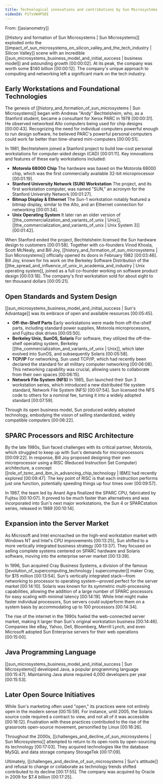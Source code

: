 ```yaml
---
title: Technological innovations and contributions by Sun Microsystems
videoId: P1TsVW4P5DI
---
```


From: [[asianometry]] <br/> 

[[History and formation of Sun Microsystems | Sun Microsystems]] exploded onto the [[impact_of_sun_microsystems_on_silicon_valley_and_the_tech_industry | Silicon Valley]] scene with an incredible [[sun_microsystems_business_model_and_initial_success | business model]] and astounding growth <a class="yt-timestamp" data-t="00:00:02">[00:00:02]</a>. At its peak, the company was worth some $140 billion <a class="yt-timestamp" data-t="00:00:12">[00:00:12]</a>. The company's unique approach to computing and networking left a significant mark on the tech industry.

## Early Workstations and Foundational Technologies

The genesis of [[history_and_formation_of_sun_microsystems | Sun Microsystems]] began with Andreas "Andy" Bechtelsheim, who, as a Stanford student, became a consultant for Xerox PARC in 1978 <a class="yt-timestamp" data-t="00:00:31">[00:00:31]</a>. He observed networked Alto computers being used for chip designs <a class="yt-timestamp" data-t="00:00:43">[00:00:43]</a>. Recognizing the need for individual computers powerful enough to run design software, he believed PARC's powerful personal computers could work far better than time-shared mini-computers <a class="yt-timestamp" data-t="00:00:51">[00:00:51]</a>.

In 1981, Bechtelsheim joined a Stanford project to build low-cost personal workstations for computer-aided design (CAD) <a class="yt-timestamp" data-t="00:01:11">[00:01:11]</a>.
Key innovations and features of these early workstations included:
*   **Motorola 68000 Chip** The hardware was based on the Motorola 68000 chip, which was the first commercially available 32-bit microprocessor <a class="yt-timestamp" data-t="00:01:19">[00:01:19]</a>.
*   **Stanford University Network (SUN) Workstation** The project, and its first workstation computer, was named "SUN," an acronym for the Stanford University Network <a class="yt-timestamp" data-t="00:01:27">[00:01:27]</a>.
*   **Bitmap Display & Ethernet** The Sun-1 workstation notably featured a bitmap display, similar to the Alto, and an Ethernet connection for networking <a class="yt-timestamp" data-t="00:01:34">[00:01:34]</a>.
*   **Unix Operating System** It later ran an older version of [[the_commercialization_and_variants_of_unix | Unix]], [[the_commercialization_and_variants_of_unix | Unix System 3]] <a class="yt-timestamp" data-t="00:01:42">[00:01:42]</a>.

When Stanford ended the project, Bechtelsheim licensed the Sun hardware design to customers <a class="yt-timestamp" data-t="00:01:58">[00:01:58]</a>. Together with co-founders Vinod Khosla, Scott McNealy, and Bill Joy, [[history_and_formation_of_sun_microsystems | Sun Microsystems]] officially opened its doors in February 1982 <a class="yt-timestamp" data-t="00:03:46">[00:03:46]</a>. Bill Joy, known for his work on the Berkeley Software Distribution of the [[the_spread_and_influence_of_unix_in_academia_and_industry | Unix operating system]], joined as a full co-founder working on software product design <a class="yt-timestamp" data-t="00:03:18">[00:03:18]</a>. The company's first workstation sold for about eight to ten thousand dollars <a class="yt-timestamp" data-t="00:05:21">[00:05:21]</a>.

## Open Standards and System Design

[[sun_microsystems_business_model_and_initial_success | Sun's Advantage]] was its embrace of open and available resources <a class="yt-timestamp" data-t="00:05:45">[00:05:45]</a>.
*   **Off-the-Shelf Parts** Early workstations were made from off-the-shelf parts, including standard power supplies, Motorola microprocessors, and Fujitsu disk drives <a class="yt-timestamp" data-t="00:05:50">[00:05:50]</a>.
*   **Berkeley Unix, SunOS, Solaris** For software, they utilized the off-the-shelf operating system, Berkeley [[the_commercialization_and_variants_of_unix | Unix]], which later evolved into SunOS, and subsequently Solaris <a class="yt-timestamp" data-t="00:05:58">[00:05:58]</a>.
*   **TCP/IP** For networking, Sun used TCP/IP, which had recently been declared the standard for all military computer networking <a class="yt-timestamp" data-t="00:06:08">[00:06:08]</a>. This networking capability was crucial, allowing users to collaborate from their own spaces <a class="yt-timestamp" data-t="00:06:15">[00:06:15]</a>.
*   **Network File System (NFS)** In 1985, Sun launched their Sun 3 workstation series, which introduced a new distributed file system standard, Network File System (NFS) <a class="yt-timestamp" data-t="00:07:54">[00:07:54]</a>. Sun licensed the NFS code to others for a nominal fee, turning it into a widely adopted standard <a class="yt-timestamp" data-t="00:07:59">[00:07:59]</a>.

Through its open business model, Sun produced widely adopted technology, embodying the vision of selling standardized, widely compatible computers <a class="yt-timestamp" data-t="00:06:22">[00:06:22]</a>.

## SPARC Processors and RISC Architecture

By the late 1980s, Sun faced challenges with its critical partner, Motorola, which struggled to keep up with Sun's demands for microprocessors <a class="yt-timestamp" data-t="00:09:22">[00:09:22]</a>. In response, Bill Joy proposed designing their own microprocessor using a RISC (Reduced Instruction Set Computer) architecture, a concept [[role_of_tsmc_and_ibm_in_advancing_chip_technology | IBM]] had recently explored <a class="yt-timestamp" data-t="00:09:47">[00:09:47]</a>. The key point of RISC is that each instruction performs just one function, potentially speeding things up four times over <a class="yt-timestamp" data-t="00:09:57">[00:09:57]</a>.

In 1987, the team led by Anant Agra finalized the SPARC CPU, fabricated by Fujitsu <a class="yt-timestamp" data-t="00:10:07">[00:10:07]</a>. It proved to be much faster than alternatives and was incorporated into Sun's next major workstations, the Sun 4 or SPARCstation series, released in 1989 <a class="yt-timestamp" data-t="00:10:14">[00:10:14]</a>.

## Expansion into the Server Market

As Microsoft and Intel encroached on the high-end workstation market with Windows NT and Intel's CPU improvements <a class="yt-timestamp" data-t="00:13:25">[00:13:25]</a>, Sun shifted to a more vertically integrated business strategy <a class="yt-timestamp" data-t="00:13:37">[00:13:37]</a>. They focused on selling complete systems centered on SPARC hardware and Solaris software, moving into the enterprise server market <a class="yt-timestamp" data-t="00:13:39">[00:13:39]</a>.

In 1996, Sun acquired Cray Business Systems, a division of the famous [[evolution_of_supercomputing_technology | supercomputer]] maker Cray, for $15 million <a class="yt-timestamp" data-t="00:13:54">[00:13:54]</a>. Sun's vertically integrated stack—from networking to processor to operating system—proved perfect for the server market <a class="yt-timestamp" data-t="00:14:10">[00:14:10]</a>. Solaris was known for its symmetric multi-processing capabilities, allowing the addition of a large number of SPARC processors for easy scaling with minimal latency <a class="yt-timestamp" data-t="00:14:19">[00:14:19]</a>. While Intel might make faster individual processors, Sun servers could outperform them on a system basis by accommodating up to 100 processors <a class="yt-timestamp" data-t="00:14:34">[00:14:34]</a>.

The rise of the internet in the 1990s fueled the web-connected server market, making it larger than Sun's original workstation business <a class="yt-timestamp" data-t="00:14:46">[00:14:46]</a>. Companies like eBay, Yahoo, Dell, Bloomberg, Merrill Lynch, and even Microsoft adopted Sun Enterprise servers for their web operations <a class="yt-timestamp" data-t="00:15:00">[00:15:00]</a>.

## Java Programming Language

[[sun_microsystems_business_model_and_initial_success | Sun Microsystems]] developed Java, a popular programming language <a class="yt-timestamp" data-t="00:15:47">[00:15:47]</a>. Maintaining Java alone required 4,000 developers per year <a class="yt-timestamp" data-t="00:15:53">[00:15:53]</a>.

## Later Open Source Initiatives

While Sun's marketing often used "open," its practices were not entirely open in the modern sense <a class="yt-timestamp" data-t="00:15:59">[00:15:59]</a>. For instance, until 2005, the Solaris source code required a contract to view, and not all of it was accessible <a class="yt-timestamp" data-t="00:16:12">[00:16:12]</a>. Frustration with these practices contributed to the rise of the grassroots open-source movement, personified by Linux <a class="yt-timestamp" data-t="00:16:26">[00:16:26]</a>.

Throughout the 2000s, [[challenges_and_decline_of_sun_microsystems | Sun Microsystems]] attempted to return to its open roots by open-sourcing its technology <a class="yt-timestamp" data-t="00:17:03">[00:17:03]</a>. They acquired technologies like the database MySQL and data storage company StorageTek <a class="yt-timestamp" data-t="00:17:09">[00:17:09]</a>.

Ultimately, [[challenges_and_decline_of_sun_microsystems | Sun's attitude]] and refusal to change or collaborate as technology trends shifted contributed to its decline <a class="yt-timestamp" data-t="00:17:55">[00:17:55]</a>. The company was acquired by Oracle in 2009 for $7.4 billion <a class="yt-timestamp" data-t="00:17:25">[00:17:25]</a>.